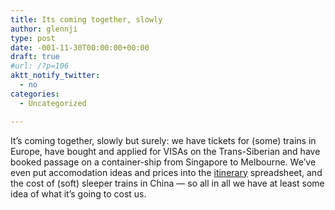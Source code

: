 ```yaml
---
title: Its coming together, slowly
author: glennji
type: post
date: -001-11-30T00:00:00+00:00
draft: true
#url: /?p=106
aktt_notify_twitter:
  - no
categories:
  - Uncategorized

---
```

It&#8217;s coming together, slowly but surely: we have tickets for (some) trains in Europe, have bought and applied for VISAs on the Trans-Siberian and have booked passage on a container-ship from Singapore to Melbourne. We&#8217;ve even put accomodation ideas and prices into the [itinerary][1] spreadsheet, and the cost of (soft) sleeper trains in China &#8212; so all in all we have at least some idea of what it&#8217;s going to cost us.

 [1]: http://glennji.org/wp-content/uploads/2010/03/trip.ods
